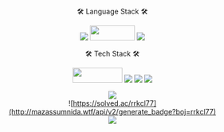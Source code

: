 <div align=center>
🛠 Language Stack 🛠 
  <p>
  <img src="https://img.shields.io/badge/python-3670A0?style=for-the-badge&logo=python&logoColor=FF9E0F">
  <img src= "https://img.shields.io/badge/java-%23ED8B00.svg?style=for-the-badge&logo=java&logoColor=white" width="90" height="30"/>
  <img src= "https://img.shields.io/badge/MySQL-4479A1?style=for-the-badge&logo=Mysql&logoColor=white">
  <p>
  
🛠 Tech Stack 🛠
<p>
 <img src= "https://img.shields.io/badge/spring-%236DB33F.svg?style=for-the-badge&logo=spring&logoColor=white" width="100" height="30"/>
 <img src="https://img.shields.io/badge/Springboot-6DB33F?style=for-the-badge&logo=Springboot&logoColor=white">
 <img src="https://img.shields.io/badge/Maven-C71A36?style=flat-square&logo=Apache Maven&logoColor=white"/>
 <img src="https://img.shields.io/badge/jupyter-F37626?style=for-the-badge&logo=jupyter&logoColor=white">
<p>

![](https://github-readme-stats.vercel.app/api?username=rrkcl7733&show_icons=true&count_private=true&theme=tokyonight)
<br>
![https://solved.ac/rrkcl77](http://mazassumnida.wtf/api/v2/generate_badge?boj=rrkcl77)
<br>
![](https://github-readme-stats.vercel.app/api/top-langs/?username=rrkcl7733&layout=compact)
</div>
